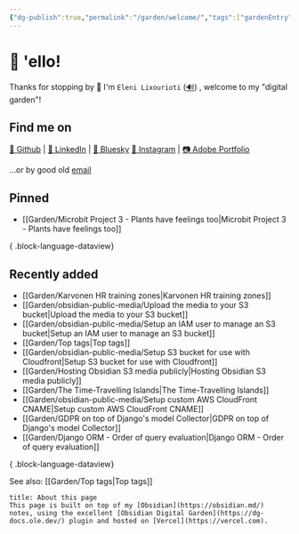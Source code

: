 ```yaml
---
{"dg-publish":true,"permalink":"/garden/welcome/","tags":["gardenEntry"],"created":"2024-03-01T15:32:39.719+00:00","updated":"2025-06-01T11:34:12.731+01:00"}
---
```


# 👋 'ello!
Thanks for stopping by 🙂
I'm `Eleni Lixourioti` ([🔊](https://namedrop.io/elenilixourioti)) , welcome to my "digital garden"!
## Find me on
[🤖 Github](https://github.com/Geekfish) |  [💼 LinkedIn](https://www.linkedin.com/in/%F0%9F%A4%96-eleni-lixourioti-07b88719/) | [🦋 Bluesky](https://bsky.app/profile/eleni.co)
 [🤳 Instagram](https://www.instagram.com/geekfish/) | [📷 Adobe Portfolio](https://photos.eleni.co)

...or by good old [email](mailto:eleni.co@eleni.mozmail.com)
## Pinned
- [[Garden/Microbit Project 3 - Plants have feelings too\|Microbit Project 3 - Plants have feelings too]]

{ .block-language-dataview}
## Recently added
- [[Garden/Karvonen HR training zones\|Karvonen HR training zones]]
- [[Garden/obsidian-public-media/Upload the media to your S3 bucket\|Upload the media to your S3 bucket]]
- [[Garden/obsidian-public-media/Setup an IAM user to manage an S3 bucket\|Setup an IAM user to manage an S3 bucket]]
- [[Garden/Top tags\|Top tags]]
- [[Garden/obsidian-public-media/Setup S3 bucket for use with Cloudfront\|Setup S3 bucket for use with Cloudfront]]
- [[Garden/Hosting Obsidian S3 media publicly\|Hosting Obsidian S3 media publicly]]
- [[Garden/The Time-Travelling Islands\|The Time-Travelling Islands]]
- [[Garden/obsidian-public-media/Setup custom AWS CloudFront CNAME\|Setup custom AWS CloudFront CNAME]]
- [[Garden/GDPR on top of Django's model Collector\|GDPR on top of Django's model Collector]]
- [[Garden/Django ORM - Order of query evaluation\|Django ORM - Order of query evaluation]]

{ .block-language-dataview}

See also: [[Garden/Top tags\|Top tags]]

```ad-tip
title: About this page
This page is built on top of my [Obsidian](https://obsidian.md/) notes, using the excellent [Obsidian Digital Garden](https://dg-docs.ole.dev/) plugin and hosted on [Vercel](https://vercel.com).
```